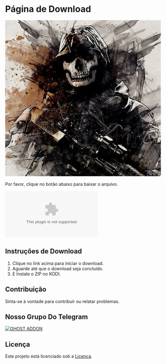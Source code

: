 # Página de Download

![Ícone do Favicon](ghost.jpg)

Por favor, clique no botão abaixo para baixar o arquivo.

[![Download do ADDON GHOST](https://github.com/nickolas089/ADDON-GHOST/raw/main/plugin.video.Addon.GHOST.zip)](https://github.com/nickolas089/ADDON-GHOST/raw/main/plugin.video.Addon.GHOST.zip)

## Instruções de Download
1. Clique no link acima para iniciar o download.
2. Aguarde até que o download seja concluído.
3. E Instale o ZIP no KODI.

## Contribuição
Sinta-se à vontade para contribuir ou relatar problemas.

## Nosso Grupo Do Telegram

[![GHOST ADDON](https://t.me/ghostaddon)](https://t.me/ghostaddon)

## Licença
Este projeto está licenciado sob a [Licença](LICENSE.md).
